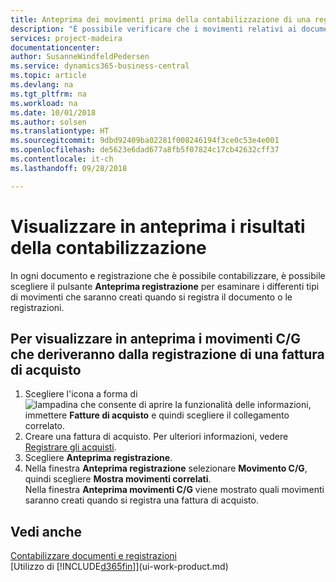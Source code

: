 ```yaml
---
title: Anteprima dei movimenti prima della contabilizzazione di una registrazione o di un documento | Documenti Microsoft
description: "È possibile verificare che i movimenti relativi ai documenti e alle registrazioni siano accurati, prima di registrarli in contabilità generale."
services: project-madeira
documentationcenter: 
author: SusanneWindfeldPedersen
ms.service: dynamics365-business-central
ms.topic: article
ms.devlang: na
ms.tgt_pltfrm: na
ms.workload: na
ms.date: 10/01/2018
ms.author: solsen
ms.translationtype: HT
ms.sourcegitcommit: 9dbd92409ba02281f008246194f3ce0c53e4e001
ms.openlocfilehash: de5623e6dad677a8fb5f07824c17cb42632cff37
ms.contentlocale: it-ch
ms.lasthandoff: 09/28/2018

---
```

# <a name="preview-posting-results"></a>Visualizzare in anteprima i risultati della contabilizzazione
In ogni documento e registrazione che è possibile contabilizzare, è possibile scegliere il pulsante **Anteprima registrazione** per esaminare i differenti tipi di movimenti che saranno creati quando si registra il documento o le registrazioni.

## <a name="to-preview-gl-entries-that-will-result-from-posting-a-purchase-invoice"></a>Per visualizzare in anteprima i movimenti C/G che deriveranno dalla registrazione di una fattura di acquisto
1. Scegliere l'icona a forma di ![lampadina che consente di aprire la funzionalità delle informazioni](media/ui-search/search_small.png "Informazioni sull'operazione che si desidera eseguire"), immettere **Fatture di acquisto** e quindi scegliere il collegamento correlato.
2. Creare una fattura di acquisto. Per ulteriori informazioni, vedere [Registrare gli acquisti](purchasing-how-record-purchases.md).
3. Scegliere **Anteprima registrazione**.
4. Nella finestra **Anteprima registrazione** selezionare **Movimento C/G**, quindi scegliere **Mostra movimenti correlati**.  
   Nella finestra **Anteprima movimenti C/G** viene mostrato quali movimenti saranno creati quando si registra una fattura di acquisto.

## <a name="see-also"></a>Vedi anche
[Contabilizzare documenti e registrazioni](ui-post-documents-journals.md)  
[Utilizzo di [!INCLUDE[d365fin](includes/d365fin_md.md)]](ui-work-product.md)


